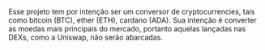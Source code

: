 Esse projeto tem por intenção ser um conversor de cryptocurrencies, tais como bitcoin (BTC), ether (ETH), cardano (ADA).
Sua intenção é converter as moedas mais principais do mercado, portanto aquelas lançadas nas DEXs, como a Uniswap, não serão abarcadas.